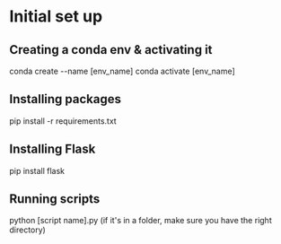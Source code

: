 # Initial set up

## Creating a conda env & activating it
conda create --name [env_name]
conda activate [env_name]

## Installing packages
pip install -r requirements.txt

## Installing Flask
pip install flask

## Running scripts
python [script name].py (if it's in a folder, make sure you have the right directory)
